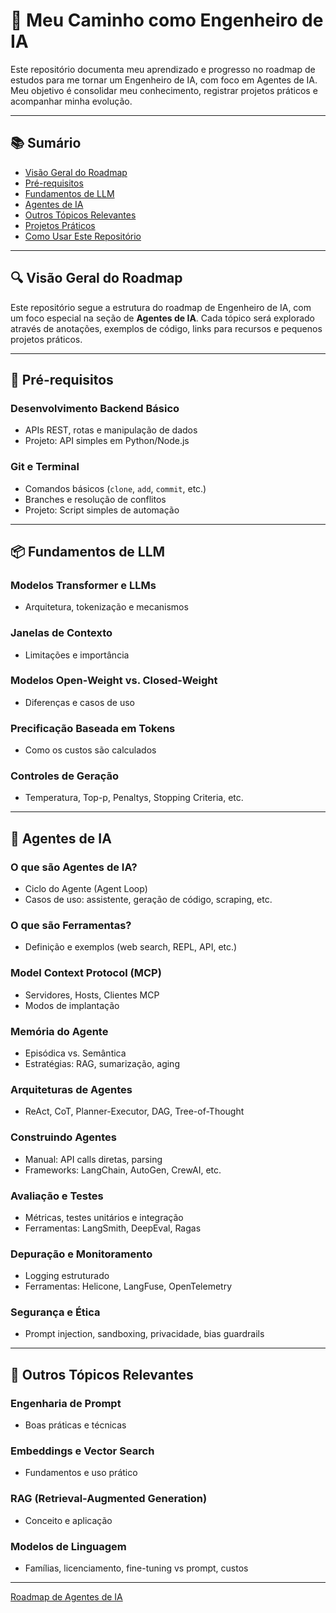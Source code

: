 # 🧠 Meu Caminho como Engenheiro de IA

Este repositório documenta meu aprendizado e progresso no roadmap de estudos para me tornar um Engenheiro de IA, com foco em Agentes de IA. Meu objetivo é consolidar meu conhecimento, registrar projetos práticos e acompanhar minha evolução.

---

## 📚 Sumário

- [Visão Geral do Roadmap](#visão-geral-do-roadmap)
- [Pré-requisitos](#pré-requisitos)
- [Fundamentos de LLM](#fundamentos-de-llm)
- [Agentes de IA](#agentes-de-ia)
- [Outros Tópicos Relevantes](#outros-tópicos-relevantes)
- [Projetos Práticos](#projetos-práticos)
- [Como Usar Este Repositório](#como-usar-este-repositório)

---

## 🔍 Visão Geral do Roadmap

Este repositório segue a estrutura do roadmap de Engenheiro de IA, com um foco especial na seção de **Agentes de IA**. Cada tópico será explorado através de anotações, exemplos de código, links para recursos e pequenos projetos práticos.

---

## 🧱 Pré-requisitos

### Desenvolvimento Backend Básico

- APIs REST, rotas e manipulação de dados
- Projeto: API simples em Python/Node.js

### Git e Terminal

- Comandos básicos (`clone`, `add`, `commit`, etc.)
- Branches e resolução de conflitos
- Projeto: Script simples de automação

---

## 📦 Fundamentos de LLM

### Modelos Transformer e LLMs

- Arquitetura, tokenização e mecanismos

### Janelas de Contexto

- Limitações e importância

### Modelos Open-Weight vs. Closed-Weight

- Diferenças e casos de uso

### Precificação Baseada em Tokens

- Como os custos são calculados

### Controles de Geração

- Temperatura, Top-p, Penaltys, Stopping Criteria, etc.

---

## 🤖 Agentes de IA

### O que são Agentes de IA?

- Ciclo do Agente (Agent Loop)
- Casos de uso: assistente, geração de código, scraping, etc.

### O que são Ferramentas?

- Definição e exemplos (web search, REPL, API, etc.)

### Model Context Protocol (MCP)

- Servidores, Hosts, Clientes MCP
- Modos de implantação

### Memória do Agente

- Episódica vs. Semântica
- Estratégias: RAG, sumarização, aging

### Arquiteturas de Agentes

- ReAct, CoT, Planner-Executor, DAG, Tree-of-Thought

### Construindo Agentes

- Manual: API calls diretas, parsing
- Frameworks: LangChain, AutoGen, CrewAI, etc.

### Avaliação e Testes

- Métricas, testes unitários e integração
- Ferramentas: LangSmith, DeepEval, Ragas

### Depuração e Monitoramento

- Logging estruturado
- Ferramentas: Helicone, LangFuse, OpenTelemetry

### Segurança e Ética

- Prompt injection, sandboxing, privacidade, bias guardrails

---

## 📌 Outros Tópicos Relevantes

### Engenharia de Prompt

- Boas práticas e técnicas

### Embeddings e Vector Search

- Fundamentos e uso prático

### RAG (Retrieval-Augmented Generation)

- Conceito e aplicação

### Modelos de Linguagem

- Famílias, licenciamento, fine-tuning vs prompt, custos

---

[Roadmap de Agentes de IA](https://roadmap.sh/ai-agents)
